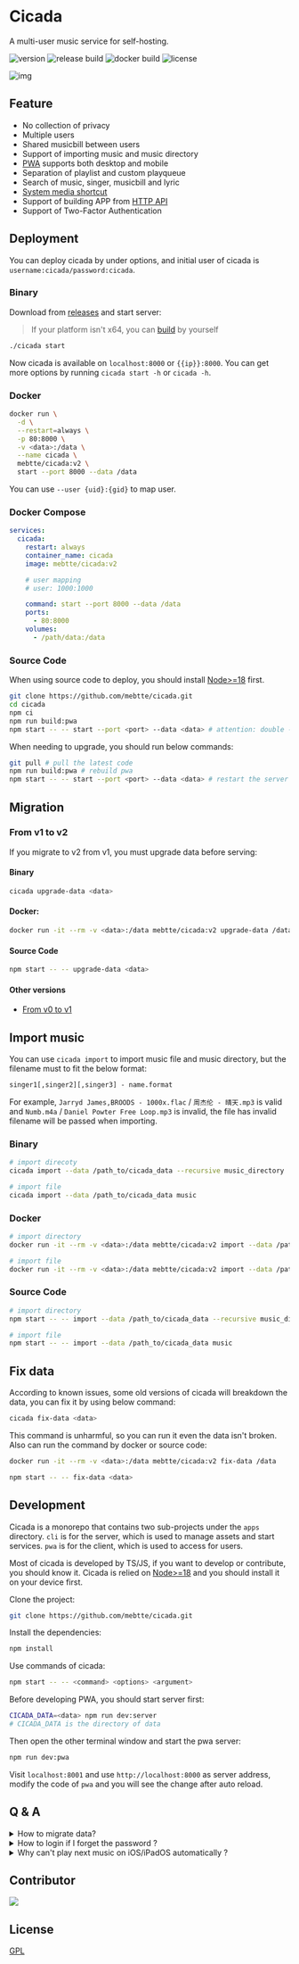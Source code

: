 # Cicada

A multi-user music service for self-hosting.

![version](https://img.shields.io/github/v/release/mebtte/cicada?style=for-the-badge)
![release build](https://img.shields.io/github/actions/workflow/status/mebtte/cicada/build_and_release.yaml?label=release%20build&style=for-the-badge)
![docker build](https://img.shields.io/github/actions/workflow/status/mebtte/cicada/docker_build_and_push.yaml?label=docker%20build&style=for-the-badge)
![license](https://img.shields.io/github/license/mebtte/cicada?style=for-the-badge)

![img](./docs/screenshot.png)

## Feature

- No collection of privacy
- Multiple users
- Shared musicbill between users
- Support of importing music and music directory
- [PWA](https://developer.mozilla.org/docs/Web/Progressive_web_apps) supports both desktop and mobile
- Separation of playlist and custom playqueue
- Search of music, singer, musicbill and lyric
- [System media shortcut](https://developer.mozilla.org/docs/Web/API/MediaSession)
- Support of building APP from [HTTP API](./apps/pwa/src/server)
- Support of Two-Factor Authentication

## Deployment

You can deploy cicada by under options, and initial user of cicada is `username:cicada/password:cicada`.

### Binary

Download from [releases](https://github.com/mebtte/cicada/releases) and start server:

> If your platform isn't x64, you can [build](./docs/build/index.md) by yourself

```sh
./cicada start
```

Now cicada is available on `localhost:8000` or `{{ip}}:8000`. You can get more options by running `cicada start -h` or `cicada -h`.

### Docker

```sh
docker run \
  -d \
  --restart=always \
  -p 80:8000 \
  -v <data>:/data \
  --name cicada \
  mebtte/cicada:v2 \
  start --port 8000 --data /data
```

You can use `--user {uid}:{gid}` to map user.

### Docker Compose

```yml
services:
  cicada:
    restart: always
    container_name: cicada
    image: mebtte/cicada:v2

    # user mapping
    # user: 1000:1000

    command: start --port 8000 --data /data
    ports:
      - 80:8000
    volumes:
      - /path/data:/data
```

### Source Code

When using source code to deploy, you should install [Node>=18](https://nodejs.org) first.

```sh
git clone https://github.com/mebtte/cicada.git
cd cicada
npm ci
npm run build:pwa
npm start -- -- start --port <port> --data <data> # attention: double --
```

When needing to upgrade, you should run below commands:

```sh
git pull # pull the latest code
npm run build:pwa # rebuild pwa
npm start -- -- start --port <port> --data <data> # restart the server
```

## Migration

### From v1 to v2

If you migrate to v2 from v1, you must upgrade data before serving:

#### Binary

```sh
cicada upgrade-data <data>
```

#### Docker:

```sh
docker run -it --rm -v <data>:/data mebtte/cicada:v2 upgrade-data /data
```

#### Source Code

```sh
npm start -- -- upgrade-data <data>
```

#### Other versions

- [From v0 to v1](https://github.com/mebtte/cicada/tree/v1#from-v0-to-v1)

## Import music

You can use `cicada import` to import music file and music directory, but the filename must to fit the below format:

```txt
singer1[,singer2][,singer3] - name.format
```

For example, `Jarryd James,BROODS - 1000x.flac` / `周杰伦 - 晴天.mp3` is valid and `Numb.m4a` / `Daniel Powter Free Loop.mp3` is invalid, the file has invalid filename will be passed when importing.

### Binary

```sh
# import direcoty
cicada import --data /path_to/cicada_data --recursive music_directory

# import file
cicada import --data /path_to/cicada_data music
```

### Docker

```sh
# import directory
docker run -it --rm -v <data>:/data mebtte/cicada:v2 import --data /path_to/cicada_data --recursive music_directory

# import file
docker run -it --rm -v <data>:/data mebtte/cicada:v2 import --data /path_to/cicada_data music
```

### Source Code

```sh
# import directory
npm start -- -- import --data /path_to/cicada_data --recursive music_directory

# import file
npm start -- -- import --data /path_to/cicada_data music
```

## Fix data

According to known issues, some old versions of cicada will breakdown the data, you can fix it by using below command:

```sh
cicada fix-data <data>
```

This command is unharmful, so you can run it even the data isn't broken. Also can run the command by docker or source code:

```sh
docker run -it --rm -v <data>:/data mebtte/cicada:v2 fix-data /data
```

```sh
npm start -- -- fix-data <data>
```

## Development

Cicada is a monorepo that contains two sub-projects under the `apps` directory. `cli` is for the server, which is used to manage assets and start services. `pwa` is for the client, which is used to access for users.

Most of cicada is developed by TS/JS, if you want to develop or contribute, you should know it. Cicada is relied on [Node>=18](https://nodejs.org) and you should install it on your device first.

Clone the project:

```sh
git clone https://github.com/mebtte/cicada.git
```

Install the dependencies:

```sh
npm install
```

Use commands of cicada:

```sh
npm start -- -- <command> <options> <argument>
```

Before developing PWA, you should start server first:

```sh
CICADA_DATA=<data> npm run dev:server
# CICADA_DATA is the directory of data
```

Then open the other terminal window and start the pwa server:

```sh
npm run dev:pwa
```

Visit `localhost:8001` and use `http://localhost:8000` as server address, modify the code of `pwa` and you will see the change after auto reload.

## Q & A

<details>
  <summary>How to migrate data?</summary>

All of data is under `{{data}}` directory, copy or move it to new device.

</details>

<details>
  <summary>How to login if I forget the password ?</summary>

1. If you are a normal user, you should contact the admin and let him/her help you to change the password. Above operation will also disable 2FA for your account.
2. If you are an admin, you can let other admins help you to change the password or update the sqlite database using below SQL:

```sql
UPDATE user SET password = <md5<md5<password>>> WHERE username = <username>;
UPDATE user SET twoFASecret = NULL WHERE username = <username>;
```

</details>

<details>
  <summary>Why can't play next music on iOS/iPadOS automatically ?</summary>

Because compatibility of PWA is broken on iOS/iPadOS, there is a plan to develop a App for iOS/iPadOS but it is uncertain.

</details>

## Contributor

<a href="https://github.com/mebtte/cicada/graphs/contributors">
  <img src="https://contrib.rocks/image?repo=mebtte/cicada" />
</a>

## License

[GPL](./license)
